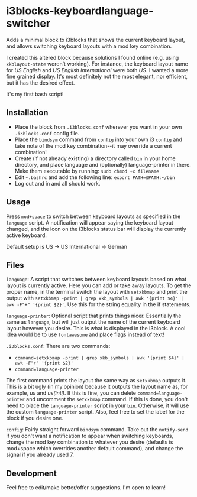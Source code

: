 # i3blocks-keyboardlanguage-switcher
Adds a minimal block to i3blocks that shows the current keyboard layout, and allows switching keyboard layouts with a mod key combination.

I created this altered block because solutions I found online (e.g. using ``xkblayout-state`` weren't working).  For instance, the keyboard layout name for *US English* and *US English International* were both *US*.  I wanted a more fine grained display.  It's most definitely not the most elegant, nor efficient, but it has the desired effect.

It's my first bash script!

## Installation
* Place the block from ``.i3blocks.conf`` wherever you want in your own ``.i3blocks.conf`` config file.
* Place the ``bindsym`` command from ``config`` into your own i3 ``config`` and take note of the mod key combination--it may override a current combination!
* Create (if not already existing) a directory called ``bin`` in your home directory, and place language and (optionally) language-printer in there.  Make them executable by running: ``sudo chmod +x filename``
* Edit ``~.bashrc`` and add the following line: ``export PATH=$PATH:~/bin``
* Log out and in and all should work.

## Usage
Press ``mod+space`` to switch between keyboard layouts as specified in the ``language`` script.  A notification will appear saying the keyboard layout changed, and the icon on the i3blocks status bar will display the currently active keyboard.

Default setup is US -> US International -> German

## Files
``language``: A script that switches between keyboard layouts based on what layout is currently active.  Here you can add or take away layouts.  To get the proper name, in the terminal switch the layout with ``setxkbmap`` and print the output with ``setxkbmap -print | grep xkb_symbols | awk '{print $4}' | awk -F"+" '{print $2}'``.  Use this for the string equality in the if statements.

``language-printer``: Optional script that prints things nicer.  Essentially the same as ``language``, but will just output the name of the current keyboard layout however you desire.  This is what is displayed in the i3block.  A cool idea would be to use ``fontawesome`` and place flags instead of text!

``.i3blocks.conf``: There are two commands:
* ``command=setxkbmap -print | grep xkb_symbols | awk '{print $4}' | awk -F"+" '{print $2}'``
* ``command=language-printer``

The first command prints the layout the same way as ``setxkbmap`` outputs it.  This is a bit ugly (in my opinion) because it outputs the layout name as, for example, *us* and *us(intl)*.  If this is fine, you can delete ``command=language-printer`` and uncomment the ``setxkbmap`` command.  If this is done, you don't need to place the ``language-printer`` script in your ``bin``.  Otherwise, it will use the custom ``language-printer`` script.  Also, feel free to set the label for the block if you desire one.

``config``: Fairly straight forward ``bindsym`` command.  Take out the ``notify-send`` if you don't want a notification to appear when switching keyboards, change the mod key combination to whatever you desire (defaults is mod+space which overrides another default command), and change the signal if you already used 7.

## Development
Feel free to edit/make better/offer suggestions.  I'm open to learn!

